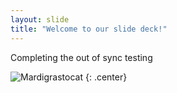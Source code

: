 ```yaml
---
layout: slide
title: "Welcome to our slide deck!"
---
```


Completing the out of sync testing

![Mardigrastocat](https://octodex.github.com/images/Mardigrastocat.png)
{: .center}
